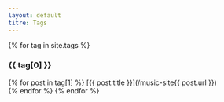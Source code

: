 ```yaml
---
layout: default
titre: Tags
---
```

{% for tag in site.tags %}
### {{ tag[0] }}
  {% for post in tag[1] %}
[{{ post.title }}](/music-site{{ post.url }})  
  {% endfor %}
{% endfor %}
